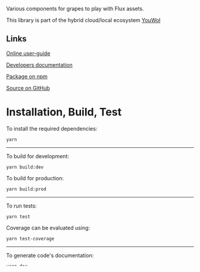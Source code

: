Various components for grapes to play with Flux assets.

This library is part of the hybrid cloud/local ecosystem 
[YouWol](https://platform.youwol.com/applications/@youwol/platform/latest)

## Links

[Online user-guide](https://l.youwol.com/doc/@youwol/grapes-flux)

[Developers documentation](https://platform.youwol.com/applications/@youwol/cdn-explorer/latest?package=@youwol/grapes-flux)

[Package on npm](https://www.npmjs.com/package/@youwol/grapes-flux)

[Source on GitHub](https://github.com/youwol/grapes-flux)

# Installation, Build, Test

To install the required dependencies:

```shell
yarn
```
---
To build for development:

```shell
yarn build:dev
```

To build for production:

```shell
yarn build:prod
```
---


To run tests:
```shell
yarn test
```

Coverage can be evaluated using:
```shell
yarn test-coverage
```
---

To generate code's documentation:

```shell
yarn doc
```
